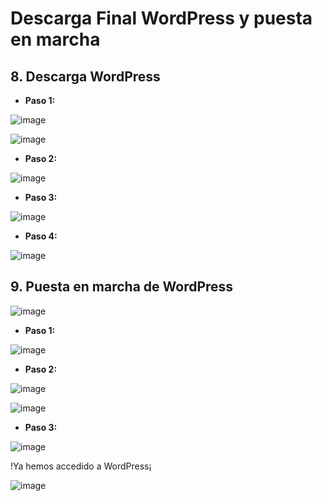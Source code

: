 # Descarga Final WordPress y puesta en marcha

## 8. Descarga WordPress

- **Paso 1:**

![image](https://github.com/user-attachments/assets/34db23e1-b49d-4380-ab80-568816d51d9a)

![image](https://github.com/user-attachments/assets/eab6d9a5-839d-4a0e-84c0-5908ec52b064)

- **Paso 2:**

![image](https://github.com/user-attachments/assets/0b1a2421-e3ef-423c-8cae-e8b81167629c)

- **Paso 3:**

![image](https://github.com/user-attachments/assets/ff72a47d-958f-4135-9e3a-2ca685a26cf2)

- **Paso 4:**

![image](https://github.com/user-attachments/assets/8a2658d0-a4b5-43e0-81f3-6627f09efd55)

## 9. Puesta en marcha de WordPress

![image](https://github.com/user-attachments/assets/4fed69e6-1329-4878-912a-1cac36403557)

- **Paso 1:**

![image](https://github.com/user-attachments/assets/89542109-8141-4e6b-914f-167bc9f018b0)

- **Paso 2:**

![image](https://github.com/user-attachments/assets/b4fa8e78-4939-4133-b7fa-817084c4b067)

![image](https://github.com/user-attachments/assets/4b0577e1-87bd-49e1-9d07-d3eff73d0ead)

- **Paso 3:**

![image](https://github.com/user-attachments/assets/4784cac0-2432-4590-a90a-7ba1af7c047d)

!Ya hemos accedido a WordPress¡

![image](https://github.com/user-attachments/assets/b25d7fe8-eca3-4ffa-94af-0d39934b60ee)

